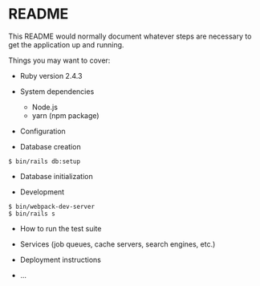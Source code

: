# README

This README would normally document whatever steps are necessary to get the
application up and running.

Things you may want to cover:

* Ruby version
2.4.3

* System dependencies
  * Node.js
  * yarn (npm package)

* Configuration

* Database creation

```
$ bin/rails db:setup
```

* Database initialization

* Development

```
$ bin/webpack-dev-server
$ bin/rails s
```

* How to run the test suite

* Services (job queues, cache servers, search engines, etc.)

* Deployment instructions

* ...
